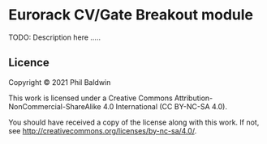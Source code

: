 # Eurorack CV/Gate Breakout module

TODO: Description here .....

## Licence

Copyright © 2021 Phil Baldwin

This work is licensed under a Creative Commons Attribution-NonCommercial-ShareAlike 4.0 International (CC BY-NC-SA 4.0).

You should have received a copy of the license along with this work. If not, see <http://creativecommons.org/licenses/by-nc-sa/4.0/>.
